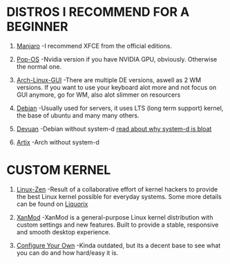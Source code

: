 # DISTROS I RECOMMEND FOR A BEGINNER

1. [Manjaro](https://manjaro.org/)
-I recommend XFCE from the official editions.

2. [Pop-OS](https://pop.system76.com/)
-Nvidia version if you have NVIDIA GPU, obviously. Otherwise the normal one.

3. [Arch-Linux-GUI](https://archlinuxgui.in/)
-There are multiple DE versions, aswell as 2 WM versions. If you want to use your keyboard alot more and not focus on GUI anymore, go for WM, also alot slimmer on resourcers

4. [Debian](https://www.debian.org/)
-Usually used for servers, it uses LTS (long term support) kernel, the base of ubuntu and many many others.

5. [Devuan](https://www.devuan.org/)
-Debian without system-d [read about why system-d is bloat](https://people.debian.org/~stapelberg/2013/06/09/systemd-bloat.html)

6. [Artix](https://artixlinux.org/)
-Arch without system-d

# CUSTOM KERNEL

1. [Linux-Zen](https://github.com/zen-kernel/zen-kernel)
-Result of a collaborative effort of kernel hackers to provide the best Linux kernel possible for everyday systems. Some more details can be found on [Liquorix](https://liquorix.net)

2. [XanMod](https://xanmod.org)
-XanMod is a general-purpose Linux kernel distribution with custom settings and new features. Built to provide a stable, responsive and smooth desktop experience.

3. [Configure Your Own](https://youtu.be/NVWVHiLx1sU)
-Kinda outdated, but its a decent base to see what you can do and how hard/easy it is.
